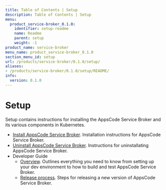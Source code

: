 ```yaml
---
title: Table of Contents | Setup
description: Table of Contents | Setup
menu:
  product_service-broker_0.1.0:
    identifier: setup-readme
    name: Readme
    parent: setup
    weight: -1
product_name: service-broker
menu_name: product_service-broker_0.1.0
section_menu_id: setup
url: /products/service-broker/0.1.0/setup/
aliases:
- /products/service-broker/0.1.0/setup/README/
info:
  version: 0.1.0
---
```


# Setup

Setup contains instructions for installing the AppsCode Service Broker and its various components in Kubernetes.

- [Install AppsCode Service Broker](/products/service-broker/0.1.0/setup/install). Installation instructions for AppsCode Service Broker.
- [Uninstall AppsCode Service Broker](/products/service-broker/0.1.0/setup/uninstall). Instructions for uninstallating AppsCode Service Broker.
- Developer Guide
  - [Overview](/products/service-broker/0.1.0/setup/developer-guide/overview). Outlines everything you need to know from setting up your dev environment to how to build and test AppsCode Service Broker.
  - [Release process](/products/service-broker/0.1.0/setup/developer-guide/release). Steps for releasing a new version of AppsCode Service Broker.
